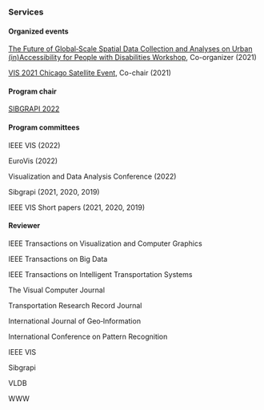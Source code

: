 ### Services

#### Organized events
[The Future of Global‑Scale Spatial Data Collection and Analyses on Urban (in)Accessibility for People with Disabilities Workshop](http://wp1066709.server-he.de/sdss2021/), Co-organizer (2021)

[VIS 2021 Chicago Satellite Event](https://www.evl.uic.edu/vis-chicago/), Co-chair (2021)

#### Program chair

[SIBGRAPI 2022](https://www.natalnet.br/sibgrapi2022/)

#### Program committees

IEEE VIS (2022)

EuroVis (2022)

Visualization and Data Analysis Conference (2022)

Sibgrapi (2021, 2020, 2019)

IEEE VIS Short papers (2021, 2020, 2019)

#### Reviewer

IEEE Transactions on Visualization and Computer Graphics

IEEE Transactions on Big Data

IEEE Transactions on Intelligent Transportation Systems

The Visual Computer Journal

Transportation Research Record Journal

International Journal of Geo‑Information

International Conference on Pattern Recognition

IEEE VIS

Sibgrapi

VLDB

WWW
